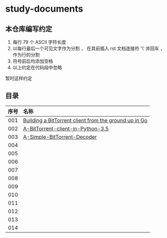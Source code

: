 # study-documents

## 本仓库编写约定

1. 每行 79 个 ASCII 字符长度
2. 以每行最后一个可见文字作为分割 ， 在其前插入 rst 文档连接符 '\\' 并回车 ， 作为行的分割
3. 符号前后均添加空格
4. 以上约定在代码段中忽略

暂时这样约定

## 目录

|   序号    |   名称   |
| :-----:  |   :----  |
| 001  | [Building a BitTorrent client from the ground up in Go](Go/BitTorrent-in-Go/Go-BitTorrent.rst) |
| 002  | [A-BitTorrent-client-in-Python-3.5](Python/BitTorrent-client-in-Python3.5/A-BitTorrent-client-in-Python-3.5.rst) |
| 003  | [A-Simple-BitTorrent-Decoder](Python/Simple-BitTorrent-Decoder/A-Simple-BitTorrent-Decoder.rst)  |
| 004  | []()  |
| 005  | []()  |
| 006  | []()  |
| 007  | []()  |
| 008  | []()  |
| 009  | []()  |
| 010  | []()  |
| 011  | []()  |
| 012  | []()  |
| 013  | []()  |
| 014  | []()  |

